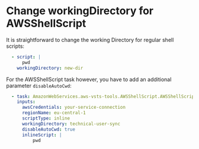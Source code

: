 # Change workingDirectory for AWSShellScript

It is straightforward to change the working Directory for regular shell scripts:

```yaml
  - script: |
      pwd
    workingDirectory: new-dir
```

For the AWSShellScript task however, you have to add an additional parameter `disableAutoCwd`:

```yaml
  - task: AmazonWebServices.aws-vsts-tools.AWSShellScript.AWSShellScript@1
    inputs:
      awsCredentials: your-service-connection
      regionName: eu-central-1
      scriptType: inline
      workingDirectory: technical-user-sync
      disableAutoCwd: true
      inlineScript: |
          pwd
```
